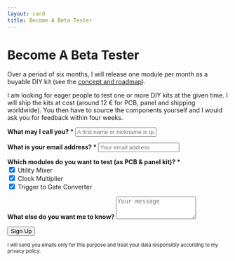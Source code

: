 ```yaml
---
layout: card
title: Become A Beta Tester
---
```


# Become A Beta Tester

Over a period of six months, I will release one module per month as a buyable DIY kit (see the [concept and roadmap](/projects/one-module-per-month/)).

I am looking for eager people to test one or more DIY kits at the given time. I will ship the kits at cost (around 12 € for PCB, panel and shipping worldwide). You then have to source the components yourself and I would ask you for feedback within four weeks.

<form method="POST" autocomplete="off" action="https://70f0c8cb.sibforms.com/serve/MUIEAGcqenasrJJsiWZ3CJYTqFFJ1GU3mThZBziVqSo-Z13ssJA153eBUQk3DPl7mgTFKdTebhtqFoZETnoiD2iGffEBEfC3BtTdJnH3jzPdwPLZy1wgSWE74sVT4ZEQCNwW8sJOXhgV87lo021SyYcvRL8M6uhH9hKQEAZ-s6tpO0Q2rppy3L4oMX6Rx5tUDl24tcbFotjier6r">
  <p>
    <label for="FIRSTNAME"><strong>What may I call you? <span class="text-error">*</span></strong></label>
    <input class="input" maxlength="200" type="text" id="FIRSTNAME" name="FIRSTNAME" placeholder="A first name or nickname is quite enough" required />
  </p>
  <p>
    <label for="EMAIL"><strong>What is your email address? <span class="text-error">*</span></strong></label>
    <input class="input" type="email" id="EMAIL" name="EMAIL" placeholder="Your email address" required />
  </p>
  <p>
    <strong>Which modules do you want to test (as PCB & panel kit)? <span class="text-error">*</span></strong><br>
    <input type="checkbox" name="lists_25[]" value="10" id="mixer" checked>
    <label for="mixer">Utility Mixer</label><br>
    <input type="checkbox" name="lists_25[]" value="11" id="clock-multiplier" checked>
    <label for="clock-multiplier">Clock Multiplier</label><br>
    <input type="checkbox" name="lists_25[]" value="12" id="trigger-to-gate-converter" checked>
    <label for="trigger-to-gate-converter">Trigger to Gate Converter</label>
  </p>
  <p>
    <label for="INITIAL_MESSAGE"><strong>What else do you want me to know?</strong></label>
    <textarea rows="3" class="input" maxlength="500" id="INITIAL_MESSAGE" name="INITIAL_MESSAGE" placeholder="Your message"></textarea>
  </p>
  <p>
    <button type="submit" class="primary">Sign Up</button>
  </p>
  <p class="text-grey" style="font-size:80%;">
    I will send you emails only for this purpose and treat your data responsibly according to my privacy policy.
  </p>
</form>







